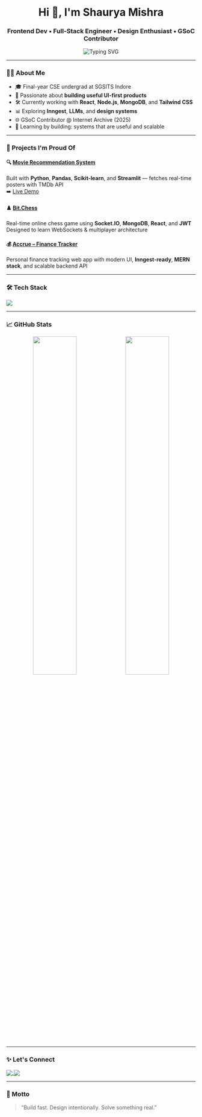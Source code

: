 <h1 align="center">Hi 👋, I'm Shaurya Mishra</h1>
<h3 align="center">Frontend Dev • Full-Stack Engineer • Design Enthusiast • GSoC Contributor</h3>

<p align="center">
  <img src="https://readme-typing-svg.herokuapp.com?font=Fira+Code&weight=500&size=22&pause=1000&color=00FFD9&center=true&vCenter=true&width=435&lines=Designing+code+with+emotion+and+function.;Full-stack+developer+%F0%9F%92%BB;GSoC+Contributor+%F0%9F%92%AA;Open+Source+Supporter+%E2%9D%A4%EF%B8%8F" alt="Typing SVG" />
</p>

---

### 🧑‍💻 About Me

- 🎓 Final-year CSE undergrad at SGSITS Indore  
- 🎯 Passionate about **building useful UI-first products**  
- 🛠️ Currently working with **React**, **Node.js**, **MongoDB**, and **Tailwind CSS**  
- 📊 Exploring **Inngest**, **LLMs**, and **design systems**  
- 🌐 GSoC Contributor @ Internet Archive (2025)  
- 🧠 Learning by building: systems that are useful and scalable

---

### 🚀 Projects I'm Proud Of

#### 🔍 [Movie Recommendation System](https://github.com/winshaurya1/MovieReccomendationSystem)
Built with **Python**, **Pandas**, **Scikit-learn**, and **Streamlit** — fetches real-time posters with TMDb API  
➡️ [Live Demo](https://moviereccomendationsystem-9669.streamlit.app)

#### ♟️ [Bit.Chess](https://github.com/winshaurya1/bit.chess)
Real-time online chess game using **Socket.IO**, **MongoDB**, **React**, and **JWT**  
Designed to learn WebSockets & multiplayer architecture

#### 💰 [Accrue – Finance Tracker](https://github.com/winshaurya1/accrue)
Personal finance tracking web app with modern UI, **Inngest-ready**, **MERN stack**, and scalable backend API

---

### 🛠 Tech Stack

<img src="https://skillicons.dev/icons?i=react,tailwind,nodejs,express,mongodb,vite,python,streamlit,js,ts,git,github,firebase,docker" />

---

### 📈 GitHub Stats

<p align="center">
  <img width="48%" src="https://github-readme-stats.vercel.app/api?username=winshaurya1&show_icons=true&theme=tokyonight" />
  <img width="48%" src="https://github-readme-stats.vercel.app/api/top-langs/?username=winshaurya1&layout=compact&theme=tokyonight" />
</p>

---

### ✨ Let's Connect

<p align="left">
  <a href="https://linkedin.com/in/shaurya-mishra-0b4751204" target="blank">
    <img align="center" src="https://img.shields.io/badge/LinkedIn-blue?style=for-the-badge&logo=linkedin" />
  </a>
  <a href="mailto:winshaurya@gmail.com" target="blank">
    <img align="center" src="https://img.shields.io/badge/Gmail-red?style=for-the-badge&logo=gmail" />
  </a>
</p>

---

### 🧠 Motto

> “Build fast. Design intentionally. Solve something real.”

